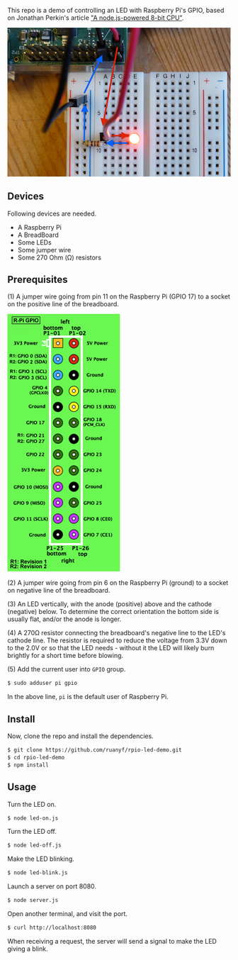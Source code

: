 This repo is a demo of controlling an LED with Raspberry Pi's GPIO, based on Jonathan Perkin's article ["A node.js-powered 8-bit CPU"](http://www.perkin.org.uk/posts/a-nodejs-powered-8-bit-cpu-part-one.html).

![](./pic/nodejs-cpu-simple-led.jpg)

## Devices

Following devices are needed.

- A Raspberry Pi
- A BreadBoard
- Some LEDs
- Some jumper wire
- Some 270 Ohm (Ω) resistors

## Prerequisites

(1) A jumper wire going from pin 11 on the Raspberry Pi (GPIO 17) to a socket on the positive line of the breadboard.

![](./pic/GPIOs.png)

(2) A jumper wire going from pin 6 on the Raspberry Pi (ground) to a socket on negative line of the breadboard.

(3) An LED vertically, with the anode (positive) above and the cathode (negative) below. To determine the correct orientation the bottom side is usually flat, and/or the anode is longer.

(4) A 270Ω resistor connecting the breadboard's negative line to the LED's cathode line. The resistor is required to reduce the voltage from 3.3V down to the 2.0V or so that the LED needs - without it the LED will likely burn brightly for a short time before blowing.

(5) Add the current user into `GPIO` group.

```bash
$ sudo adduser pi gpio
```

In the above line, `pi` is the default user of Raspberry Pi.

## Install

Now, clone the repo and install the dependencies.

```bash
$ git clone https://github.com/ruanyf/rpio-led-demo.git
$ cd rpio-led-demo
$ npm install
```

## Usage

Turn the LED on.

```bash
$ node led-on.js
```

Turn the LED off.

```bash
$ node led-off.js
```

Make the LED blinking.

```bash
$ node led-blink.js
```

Launch a server on port 8080.

```bash
$ node server.js
```

Open another terminal, and visit the port.

```bash
$ curl http://localhost:8080
```

When receiving a request, the server will send a signal to make the LED giving a blink.
